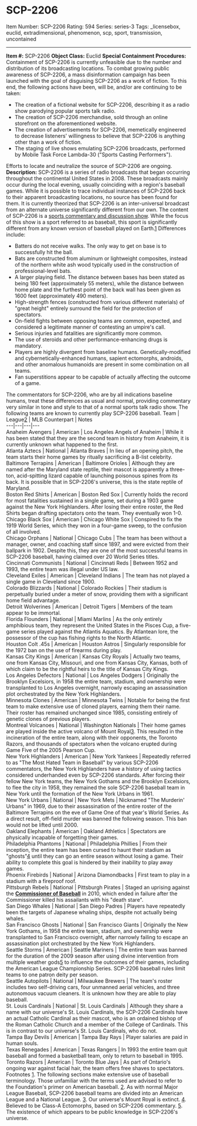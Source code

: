 # SCP-2206
Item Number: SCP-2206
Rating: 594
Series: series-3
Tags: _licensebox, euclid, extradimensional, phenomenon, scp, sport, transmission, uncontained

---

**Item #:** SCP-2206
**Object Class:** Euclid
**Special Containment Procedures:** Containment of SCP-2206 is currently unfeasible due to the number and distribution of its broadcasting locations. To combat growing public awareness of SCP-2206, a mass disinformation campaign has been launched with the goal of disguising SCP-2206 as a work of fiction. To this end, the following actions have been, will be, and/or are continuing to be taken:
  * The creation of a fictional website for SCP-2206, describing it as a radio show parodying popular sports talk radio.
  * The creation of SCP-2206 merchandise, sold through an online storefront on the aforementioned website.
  * The creation of advertisements for SCP-2206, memetically engineered to decrease listeners' willingness to believe that SCP-2206 is anything other than a work of fiction.
  * The staging of live shows emulating SCP-2206 broadcasts, performed by Mobile Task Force Lambda-30 ("Sports Casting Performers").

Efforts to locate and neutralize the source of SCP-2206 are ongoing.
**Description:** SCP-2206 is a series of radio broadcasts that began occurring throughout the continental United States in 2008. These broadcasts mainly occur during the local evening, usually coinciding with a region's baseball games. While it is possible to trace individual instances of SCP-2206 back to their apparent broadcasting locations, no source has been found for them. It is currently theorized that SCP-2206 is an inter-universal broadcast from an alternate universe significantly different from our own.
The content of SCP-2206 is a [sports commentary and discussion show](/walk-in-the-park). While the focus of this show is a sport referred to as baseball, this sport is significantly different from any known version of baseball played on Earth.[1](javascript:;)
Differences include:
  * Batters do not receive walks. The only way to get on base is to successfully hit the ball.
  * Bats are constructed from aluminum or lightweight composites, instead of the northern white ash wood typically used in the construction of professional-level bats.
  * A larger playing field. The distance between bases has been stated as being 180 feet (approximately 55 meters), while the distance between home plate and the furthest point of the back wall has been given as 1600 feet (approximately 490 meters).
  * High-strength fences (constructed from various different materials) of "great height" entirely surround the field for the protection of spectators.
  * On-field fights between opposing teams are common, expected, and considered a legitimate manner of contesting an umpire's call.
  * Serious injuries and fatalities are significantly more common.
  * The use of steroids and other performance-enhancing drugs is mandatory.
  * Players are highly divergent from baseline humans. Genetically-modified and cybernetically-enhanced humans, sapient ectomorphs, androids, and other anomalous humanoids are present in some combination on all teams.
  * Fan superstitions appear to be capable of actually affecting the outcome of a game.

The commentators for SCP-2206, who are by all indications baseline humans, treat these differences as usual and normal, providing commentary very similar in tone and style to that of a normal sports talk radio show.
The following teams are known to currently play SCP-2206 baseball.
Team | League[2](javascript:;) | MLB Counterpart | Notes  
---|---|---|---  
Anaheim Avengers | American | Los Angeles Angels of Anaheim | While it has been stated that they are the second team in history from Anaheim, it is currently unknown what happened to the first.  
Atlanta Aztecs | National | Atlanta Braves | In lieu of an opening pitch, the team starts their home games by ritually sacrificing a B-list celebrity.  
Baltimore Terrapins | American | Baltimore Orioles | Although they are named after the Maryland state reptile, their mascot is apparently a three-ton, acid-spitting lizard capable of launching poisonous spines from its back. It is possible that in SCP-2206's universe, this is the state reptile of Maryland.  
Boston Red Shirts | American | Boston Red Sox | Currently holds the record for most fatalities sustained in a single game, set during a 1903 game against the New York Highlanders. After losing their entire roster, the Red Shirts began drafting spectators onto the team. They eventually won 1-0.  
Chicago Black Sox | American | Chicago White Sox | Conspired to fix the 1919 World Series, which they won in a four-game sweep, to the confusion of all involved.  
Chicago Orphans | National | Chicago Cubs | The team has been without a manager, owner, and coaching staff since 1897, and were evicted from their ballpark in 1902. Despite this, they are one of the most successful teams in SCP-2206 baseball, having claimed over 20 World Series titles.  
Cincinnati Communists | National | Cincinnati Reds | Between 1952 and 1993, the entire team was illegal under US law.  
Cleveland Exiles | American | Cleveland Indians | The team has not played a single game in Cleveland since 1900.  
Colorado Blizzards | National | Colorado Rockies | Their stadium is perpetually buried under a meter of snow, providing them with a significant home field advantage.  
Detroit Wolverines | American | Detroit Tigers | Members of the team appear to be immortal.  
Florida Flounders | National | Miami Marlins | As the only entirely amphibious team, they represent the United States in the Pisces Cup, a five-game series played against the Atlantis Aquatics. By Atlantean lore, the possessor of the cup has fishing rights to the North Atlantic.  
Houston Colt .45s | American | Houston Astros | Singularly responsible for the 1972 ban on the use of firearms during play.  
Kansas City Kings | American | Kansas City Royals | Actually two teams, one from Kansas City, Missouri, and one from Kansas City, Kansas, both of which claim to be the rightful heirs to the title of Kansas City Kings.  
Los Angeles Defectors | National | Los Angeles Dodgers | Originally the Brooklyn Excelsiors, in 1958 the entire team, stadium, and ownership were transplanted to Los Angeles overnight, narrowly escaping an assassination plot orchestrated by the New York Highlanders.  
Minnesota Clones | American | Minnesota Twins | Notable for being the first team to make extensive use of cloned players, earning them their name. Their roster has remained unchanged since 1985, consisting entirely of genetic clones of previous players.  
Montreal Volcanoes | National | Washington Nationals | Their home games are played inside the active volcano of Mount Royal[3](javascript:;). This resulted in the incineration of the entire team, along with their opponents, the Toronto Razors, and thousands of spectators when the volcano erupted during Game Five of the 2005 Pearson Cup.  
New York Highlanders | American | New York Yankees | Repeatedly referred to as "The Most Hated Team in Baseball" by various SCP-2206 commentators, the New York Highlanders have a history of using tactics considered underhanded even by SCP-2206 standards. After forcing their fellow New York teams, the New York Gothams and the Brooklyn Excelsiors, to flee the city in 1958, they remained the sole SCP-2206 baseball team in New York until the formation of the New York Urbans in 1961.  
New York Urbans | National | New York Mets | Nicknamed "The Murderin' Urbans" in 1969, due to their assassination of the entire roster of the Baltimore Terrapins on the eve of Game One of that year's World Series. As a direct result, off-field murder was banned the following season. This ban would not be lifted until 2000.  
Oakland Elephants | American | Oakland Athletics | Spectators are physically incapable of forgetting their games.  
Philadelphia Phantoms | National | Philadelphia Phillies | From their inception, the entire team has been cursed to haunt their stadium as "ghosts"[4](javascript:;) until they can go an entire season without losing a game. Their ability to complete this goal is hindered by their inability to play away games.  
Phoenix Firebirds | National | Arizona Diamondbacks | First team to play in a stadium with a fireproof roof.  
Pittsburgh Rebels | National | Pittsburgh Pirates | Staged an uprising against the **[Commissioner of Baseball](/scp-6206)** in 2010, which ended in failure after the Commissioner killed his assailants with his "death stare".  
San Diego Whales | National | San Diego Padres | Players have repeatedly been the targets of Japanese whaling ships, despite not actually being whales.  
San Francisco Ghosts | National | San Francisco Giants | Originally the New York Gothams, in 1958 the entire team, stadium, and ownership were transplanted to San Francisco overnight, after narrowly failing to escape an assassination plot orchestrated by the New York Highlanders.  
Seattle Storms | American | Seattle Mariners | The entire team was banned for the duration of the 2009 season after using divine intervention from multiple weather gods[5](javascript:;) to influence the outcomes of their games, including the American League Championship Series. SCP-2206 baseball rules limit teams to one patron deity per season.  
Seattle Autopilots | National | Milwaukee Brewers | The team's roster includes two self-driving cars, four unmanned aerial vehicles, and three autonomous vacuum cleaners. It is unknown how they are able to play baseball.  
St. Louis Cardinals | National | St. Louis Cardinals | Although they share a name with our universe's St. Louis Cardinals, the SCP-2206 Cardinals have an actual Catholic Cardinal as their mascot, who is an ordained bishop of the Roman Catholic Church and a member of the College of Cardinals. This is in contrast to our universe's St. Louis Cardinals, who do not.  
Tampa Bay Devils | American | Tampa Bay Rays | Player salaries are paid in human souls.  
Texas Renegades | American | Texas Rangers | In 1993 the entire team quit baseball and formed a basketball team, only to return to baseball in 1995.  
Toronto Razors | American | Toronto Blue Jays | As part of Ontario's ongoing war against facial hair, the team offers free shaves to spectators.  
Footnotes
[1](javascript:;). The following sections make extensive use of baseball terminology. Those unfamiliar with the terms used are advised to refer to the Foundation's primer on American baseball.
[2](javascript:;). As with normal Major League Baseball, SCP-2206 baseball teams are divided into an American League and a National League.
[3](javascript:;). Our universe's Mount Royal is extinct.
[4](javascript:;). Believed to be Class-A Ectomorphs, based on SCP-2206 commentary.
[5](javascript:;). The existence of which appears to be public knowledge in SCP-2206's universe.
